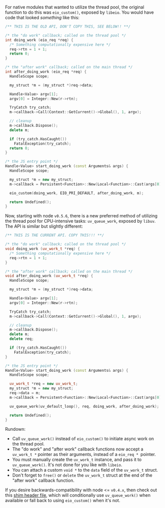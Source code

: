 For native modules that wanted to utilize the thread pool, the original function to do this was `eio_custom()`, exposed by `libeio`. You would have code that looked _something_ like this:

``` c++
/** THIS IS THE OLD API, DON'T COPY THIS, SEE BELOW!! **/

/* the "do work" callback; called on the thread pool */
int doing_work (eio_req *req) {
  /* Something computationally expensive here */
  req->rtn = 1 + 1;
  return 0;
}

/* the "after work" callback; called on the main thread */
int after_doing_work (eio_req *req) {
  HandleScope scope;

  my_struct *m = (my_struct *)req->data;

  Handle<Value> argv[1];
  argv[0] = Integer::New(r->rtn);

  TryCatch try_catch;
  m->callback->Call(Context::GetCurrent()->Global(), 1, argv);

  // cleanup
  m->callback.Dispose();
  delete m;

  if (try_catch.HasCaught())
    FatalException(try_catch);
  return 0;
}

/* the JS entry point */
Handle<Value> start_doing_work (const Arguments& args) {
  HandleScope scope;

  my_struct *m = new my_struct;
  m->callback = Persistent<Function>::New(Local<Function>::Cast(args[0]));

  eio_custom(doing_work, EIO_PRI_DEFAULT, after_doing_work, m);

  return Undefined();
}
```

Now, starting with node `v0.5.6`, there is a new preferred method of utilizing the thread pool for CPU-intensive tasks: `uv_queue_work`, exposed by `libuv`. The API is similar but slightly different:

``` c++
/** THIS IS THE CURRENT API. COPY THIS!!! **/

/* the "do work" callback; called on the thread pool */
void doing_work (uv_work_t *req) {
  /* Something computationally expensive here */
  req->rtn = 1 + 1;
}

/* the "after work" callback; called on the main thread */
void after_doing_work (uv_work_t *req) {
  HandleScope scope;

  my_struct *m = (my_struct *)req->data;

  Handle<Value> argv[1];
  argv[0] = Integer::New(r->rtn);

  TryCatch try_catch;
  m->callback->Call(Context::GetCurrent()->Global(), 1, argv);

  // cleanup
  m->callback.Dispose();
  delete m;
  delete req;

  if (try_catch.HasCaught())
    FatalException(try_catch);
}

/* the JS entry point */
Handle<Value> start_doing_work (const Arguments& args) {
  HandleScope scope;

  uv_work_t *req = new uv_work_t;
  my_struct *m = new my_struct;
  req->data = m;
  m->callback = Persistent<Function>::New(Local<Function>::Cast(args[0]));

  uv_queue_work(uv_default_loop(), req, doing_work, after_doing_work);

  return Undefined();
}
```

Rundown:

  * Call `uv_queue_work()` instead of `eio_custom()` to initiate async work on the thread pool.
  * The "do work" and "after work" callback functions now accept a `uv_work_t *` pointer as their arguments, instead of a `eio_req * `pointer.
  * You must manually create the `uv_work_t` instance, and pass it to `uv_queue_work()`. It's not done for you like with `libeio`.
  * You can attach a custom `void *` to the `data` field of the `uv_work_t` struct.
  * Don't forget to `free()` or `delete` the `uv_work_t` struct at the end of the "after work" callback function.

If you desire backwards-compatibility with node <= `v0.4.x`, then check out this [shim header file](https://gist.github.com/1368935), which will conditionally use `uv_queue_work()` when available or fall back to using `eio_custom()` when it's not.